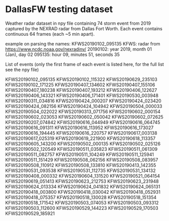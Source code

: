 # DallasFW testing dataset

Weather radar dataset in npy file containing 74 storm event from 2019 captured by the NEXRAD radar from Dallas Fort Worth. Each event contains continuous 64 frames (each ~5 min apart).

example on parsing the names: KFWS20190102_095135
  KFWS: radar from https://www.ncdc.noaa.gov/nexradinv/
  20190102: year 2019, month 01 (Jan), day 02
  095135: hour 09, minutes 51, seconds 35

List of events 
(only the first frame of each event is listed here, for the full list see the npy file)

KFWS20190102_095135
KFWS20190102_115322
KFWS20190629_235103
KFWS20190102_171225
KFWS20190407_134602
KFWS20190407_155106
KFWS20190407_180238
KFWS20190407_193212
KFWS20190406_122627
KFWS20190406_143321
KFWS20190406_171401
KFWS20190530_003948
KFWS20190311_034816
KFWS20190424_000207
KFWS20190424_023420
KFWS20190424_082156
KFWS20190424_104942
KFWS20190504_000033
KFWS20190504_022022
KFWS20190313_071756
KFWS20190602_000154
KFWS20190602_023053
KFWS20190602_050042
KFWS20190602_072625
KFWS20190207_074842
KFWS20190616_044949
KFWS20190616_064745
KFWS20190616_091311
KFWS20190616_113952
KFWS20190616_173027
KFWS20190616_194445
KFWS20190616_220757
KFWS20190617_003138
KFWS20190617_025319
KFWS20190619_221900
KFWS20190618_113357
KFWS20190605_143200
KFWS20190502_000135
KFWS20190502_025126
KFWS20190502_120549
KFWS20190511_035823
KFWS20190511_061309
KFWS20190511_082757
KFWS20190511_104249
KFWS20190511_125941
KFWS20190511_151429
KFWS20190508_062156
KFWS20190508_083957
KFWS20190508_110912
KFWS20190508_133810
KFWS20190413_142355
KFWS20190531_093538
KFWS20190531_112735
KFWS20190531_134132
KFWS20190408_000332
KFWS20190604_131520
KFWS20190521_064154
KFWS20190619_051413
KFWS20190623_212753
KFWS20190623_231948
KFWS20190624_013334
KFWS20190624_041832
KFWS20190624_065131
KFWS20190418_003800
KFWS20190418_030042
KFWS20190418_052931
KFWS20190418_075357
KFWS20190518_130028
KFWS20190518_151354
KFWS20190518_171542
KFWS20190503_074053
KFWS20190503_093312
KFWS20190503_112600
KFWS20190529_144223
KFWS20190529_170503
KFWS20190529_185921
